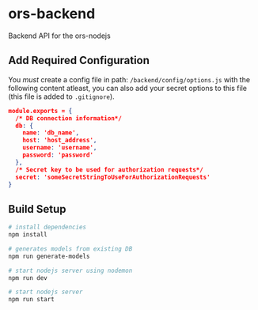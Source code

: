 # ors-backend

Backend API for the ors-nodejs

## Add Required Configuration

You *must* create a config file in path: `/backend/config/options.js` with the following content atleast, you can also add your secret options to this file (this file is added to `.gitignore`).

```json
module.exports = {
  /* DB connection information*/
  db: {
    name: 'db_name',
    host: 'host_address',
    username: 'username',
    password: 'password'
  },
  /* Secret key to be used for authorization requests*/
  secret: 'someSecretStringToUseForAuthorizationRequests'
}
```

## Build Setup

``` bash
# install dependencies
npm install

# generates models from existing DB
npm run generate-models

# start nodejs server using nodemon
npm run dev

# start nodejs server
npm run start

```
